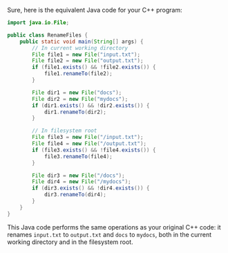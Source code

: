  Sure, here is the equivalent Java code for your C++ program:

```java
import java.io.File;

public class RenameFiles {
    public static void main(String[] args) {
        // In current working directory
        File file1 = new File("input.txt");
        File file2 = new File("output.txt");
        if (file1.exists() && !file2.exists()) {
            file1.renameTo(file2);
        }

        File dir1 = new File("docs");
        File dir2 = new File("mydocs");
        if (dir1.exists() && !dir2.exists()) {
            dir1.renameTo(dir2);
        }

        // In filesystem root
        File file3 = new File("/input.txt");
        File file4 = new File("/output.txt");
        if (file3.exists() && !file4.exists()) {
            file3.renameTo(file4);
        }

        File dir3 = new File("/docs");
        File dir4 = new File("/mydocs");
        if (dir3.exists() && !dir4.exists()) {
            dir3.renameTo(dir4);
        }
    }
}
```

This Java code performs the same operations as your original C++ code: it renames `input.txt` to `output.txt` and `docs` to `mydocs`, both in the current working directory and in the filesystem root.

